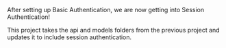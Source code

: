 After setting up Basic Authentication, we are now getting into Session Authentication! 

This project takes the api and models folders from the previous project and updates it to include session authentication.